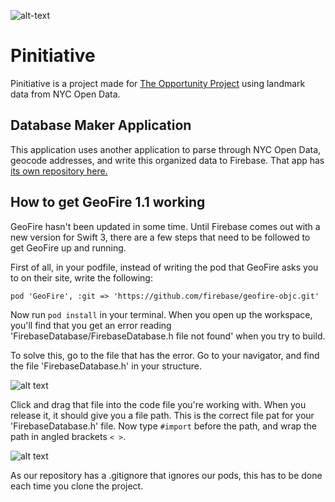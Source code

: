 ![alt-text](http://i.imgur.com/lJps0lY.png "Pinitiative")

# Pinitiative

Pinitiative is a project made for [The Opportunity Project](http://opportunity.census.gov/) using landmark data from NYC Open Data.


## Database Maker Application
This application uses another application to parse through NYC Open Data, geocode addresses, and write this organized data to Firebase. That app has [its own repository here.](https://github.com/Chrisb616/lemonHandshakeDatabaseMaker)

## How to get GeoFire 1.1 working
GeoFire hasn't been updated in some time. Until Firebase comes out with a new version for Swift 3, there are a few steps that need to be followed to get GeoFire up and running.

First of all, in your podfile, instead of writing the pod that GeoFire asks you to on their site, write the following:

`pod 'GeoFire', :git => 'https://github.com/firebase/geofire-objc.git'`

Now run `pod install` in  your terminal. When you open up the workspace, you'll find that you get an error reading 'FirebaseDatabase/FirebaseDatabase.h file not found' when you try to build.

To solve this, go to the file that has the error. Go to your navigator, and find the file 'FirebaseDatabase.h' in your structure.

![alt text](http://i.imgur.com/E2po94Z.png "Find the FirebaseDatabase.h file")

Click and drag that file into the code file you're working with. When you release it, it should give you a file path. This is the correct file pat for your 'FirebaseDatabase.h' file. Now type `#import` before the path, and wrap the path in angled brackets `< >`.

![alt text](http://i.imgur.com/duiX4O0.png "#import the file path")

As our repository has a .gitignore that ignores our pods, this has to be done each time you clone the project.
